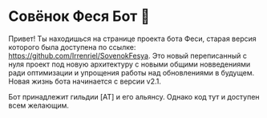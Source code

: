# Совёнок Феся Бот 🦉
Привет! Ты находишься на странице проекта бота Феси, старая версия
которого была доступена по ссылке:
https://github.com/Irrenriel/SovenokFesya.
Это новый переписанный с нуля проект под новую архитектуру с новыми
общими новведениями ради оптимизации и упрощения работы над обновлениями
в будущем. Новая жизнь бота начинается с версии v2.1.

Бот принадлежит гильдии [AT] и его альянсу. Однако код тут и
доступен всем желающим.
